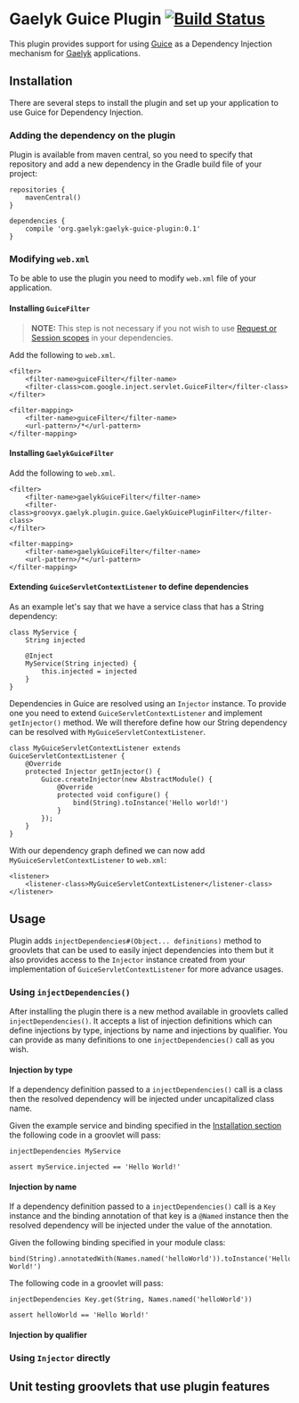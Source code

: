 # Gaelyk Guice Plugin [![Build Status](https://buildhive.cloudbees.com/job/erdi/job/gaelyk-guice-plugin/badge/icon)](https://buildhive.cloudbees.com/job/erdi/job/gaelyk-guice-plugin/)

This plugin provides support for using [Guice](http://code.google.com/p/google-guice/) as a Dependency Injection mechanism for [Gaelyk](http://gaelyk.org/) applications.

## Installation

There are several steps to install the plugin and set up your application to use Guice for Dependency Injection.

### Adding the dependency on the plugin

Plugin is available from maven central, so you need to specify that repository and add a new dependency in the Gradle build file of your project:

	repositories {
		mavenCentral()
	}

	dependencies {
		compile 'org.gaelyk:gaelyk-guice-plugin:0.1'
	}

### Modifying `web.xml`

To be able to use the plugin you need to modify `web.xml` file of your application.

#### Installing `GuiceFilter`

> **NOTE:** This step is not necessary if you not wish to use [Request or Session scopes](http://code.google.com/p/google-guice/wiki/ServletModule#Using_RequestScope) in your dependencies.

Add the following to `web.xml`.

	<filter>
		<filter-name>guiceFilter</filter-name>
		<filter-class>com.google.inject.servlet.GuiceFilter</filter-class>
	</filter>

	<filter-mapping>
		<filter-name>guiceFilter</filter-name>
		<url-pattern>/*</url-pattern>
	</filter-mapping>

#### Installing `GaelykGuiceFilter`

Add the following to `web.xml`.

	<filter>
		<filter-name>gaelykGuiceFilter</filter-name>
		<filter-class>groovyx.gaelyk.plugin.guice.GaelykGuicePluginFilter</filter-class>
	</filter>

	<filter-mapping>
		<filter-name>gaelykGuiceFilter</filter-name>
		<url-pattern>/*</url-pattern>
	</filter-mapping>

#### Extending `GuiceServletContextListener` to define dependencies

As an example let's say that we have a service class that has a String dependency:

	class MyService {
		String injected

		@Inject
		MyService(String injected) {
			this.injected = injected
		}
	}

Dependencies in Guice are resolved using an `Injector` instance. To provide one you need to extend `GuiceServletContextListener` and implement `getInjector()` method. We will therefore define how our String dependency can be resolved with `MyGuiceServletContextListener`.

	class MyGuiceServletContextListener extends GuiceServletContextListener {
		@Override
		protected Injector getInjector() {
			Guice.createInjector(new AbstractModule() {
				@Override
				protected void configure() {
					bind(String).toInstance('Hello world!')
				}
			});
		}
	}

With our dependency graph defined we can now add `MyGuiceServletContextListener` to `web.xml`:

	<listener>
		<listener-class>MyGuiceServletContextListener</listener-class>
	</listener>

## Usage

Plugin adds `injectDependencies#(Object... definitions)` method to groovlets that can be used to easily inject dependencies into them but it also provides access to the `Injector` instance created from your implementation of `GuiceServletContextListener` for more advance usages.

### Using `injectDependencies()`

After installing the plugin there is a new method available in groovlets called `injectDependencies()`. It accepts a list of injection definitions which can define injections by type, injections by name and injections by qualifier. You can provide as many definitions to one `injectDependencies()` call as you wish.

#### Injection by type

If a dependency definition passed to a `injectDependencies()` call is a class then the resolved dependency will be injected under uncapitalized class name.

Given the example service and binding specified in the [Installation section](#installation) the following code in a groovlet will pass:

	injectDependencies MyService

	assert myService.injected == 'Hello World!'

#### Injection by name

If a dependency definition passed to a `injectDependencies()` call is a `Key` instance and the binding annotation of that key is a `@Named` instance then the resolved dependency will be injected under the value of the annotation.

Given the following binding specified in your module class:

	bind(String).annotatedWith(Names.named('helloWorld')).toInstance('Hello World!')

The following code in a groovlet will pass:

	injectDependencies Key.get(String, Names.named('helloWorld'))

	assert helloWorld == 'Hello World!'

#### Injection by qualifier


### Using `Injector` directly


## Unit testing groovlets that use plugin features